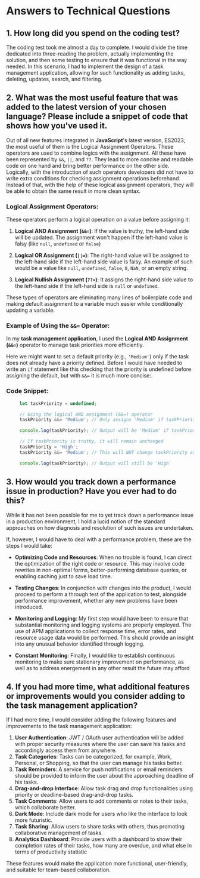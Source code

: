 # Answers to Technical Questions

## 1. How long did you spend on the coding test?

The coding test took me almost a day to complete. I would divide the time dedicated into three-reading the problem, actually implementing the solution, and then some testing to ensure that it was functional in the way needed. In this scenario, I had to implement the design of a task management application, allowing for such functionality as adding tasks, deleting, updates, search, and filtering.

## 2. What was the most useful feature that was added to the latest version of your chosen language? Please include a snippet of code that shows how you've used it.

Out of all new features integrated in **JavaScript**'s latest version, ES2023, the most useful of them is the Logical Assignment Operators. These operators are used to combine logics with the assignment. All these have been represented by `&&`, `||`, and `??`. They lead to more concise and readable code on one hand and bring better performance on the other side. Logically, with the introduction of such operators developers did not have to write extra conditions for checking assignment operations beforehand. Instead of that, with the help of these logical assignment operators, they will be able to obtain the same result in more clean syntax.

### Logical Assignment Operators:
These operators perform a logical operation on a value before assigning it:

1. **Logical AND Assignment (`&&=`)**: If the value is truthy, the left-hand side will be updated. The assignment won't happen if the left-hand value is falsy (like `null`, `undefined` or `false`)

2. **Logical OR Assignment (`||=`)**: The right-hand value will be assigned to the left-hand side if the left-hand side value is falsy. An example of such would be a value like `null`, `undefined`, `false`, `0`, `NaN`, or an empty string.

3. **Logical Nullish Assignment (`??=`)**: It assigns the right-hand side value to the left-hand side if the left-hand side is `null` or `undefined`.

These types of operators are eliminating many lines of boilerplate code and making default assignment to a variable much easier while conditionally updating a variable.

### Example of Using the `&&=` Operator:
In my **task management application**, I used the **Logical AND Assignment (`&&=`)** operator to manage task priorities more efficiently.

Here we might want to set a default priority (e.g., `'Medium'`) only if the task does not already have a priority defined. Before I would have needed to write an `if` statement like this checking that the priority is undefined before assigning the default, but with `&&=` it is much more concise:.

### Code Snippet:

   ```javascript
        let taskPriority = undefined;

        // Using the logical AND assignment (&&=) operator
        taskPriority &&= 'Medium'; // Only assigns 'Medium' if taskPriority is not null or undefined

        console.log(taskPriority); // Output will be 'Medium' if taskPriority was undefined or null

        // If taskPriority is truthy, it will remain unchanged
        taskPriority = 'High';
        taskPriority &&= 'Medium'; // This will NOT change taskPriority as 'High' is truthy

        console.log(taskPriority); // Output will still be 'High'
```

## 3. How would you track down a performance issue in production? Have you ever had to do this?

While it has not been possible for me to yet track down a performance issue in a production environment, I hold a lucid notion of the standard approaches on how diagnosis and resolution of such issues are undertaken.


If, however, I would have to deal with a performance problem, these are the steps I would take:

- **Optimizing Code and Resources**: When no trouble is found, I can direct the optimization of the right code or resource. This may involve code rewrites in non-optimal forms, better-performing database queries, or enabling caching just to save load time.

- **Testing Changes**: In conjunction with changes into the product, I would proceed to perform a through test of the application to test, alongside performance improvement, whether any new problems have been introduced.

- **Monitoring and Logging**: 
My first step would have been to ensure that substantial monitoring and logging systems are properly employed. 
The use of APM applications to collect response time, error rates, and resource usage data would be performed. This should provide an insight into any unusual behavior identified through logging.

- **Constant Monitoring**: Finally, I would like to establish continuous monitoring to make sure stationary improvement on performance, as well as to address energement in any other result the future may afford

## 4. If you had more time, what additional features or improvements would you consider adding to the task management application?

If I had more time, I would consider adding the following features and improvements to the task management application:

1. **User Authentication**: JWT / OAuth user authentication will be added with proper security measures where the user can save his tasks and accordingly access them from anywhere.
2. **Task Categories**: Tasks can be categorized, for example, Work, Personal, or Shopping, so that the user can manage his tasks better.
3. **Task Reminders**: A service for push notifications or email reminders should be provided to inform the user about the approaching deadline of his tasks.
4. **Drag-and-drop Interface**: Allow task drag and drop functionalities using priority or deadline-based drag-and-drop tasks.
5. **Task Comments**: Allow users to add comments or notes to their tasks, which collaborate better.
6. **Dark Mode**: Include dark mode for users who like the interface to look more futuristic.
7. **Task Sharing**: Allow users to share tasks with others, thus promoting collaborative management of tasks.
8. **Analytics Dashboard**: Provide users with a dashboard to show their completion rates of their tasks, how many are overdue, and what else in terms of productivity statistic

These features would make the application more functional, user-friendly, and suitable for team-based collaboration.



